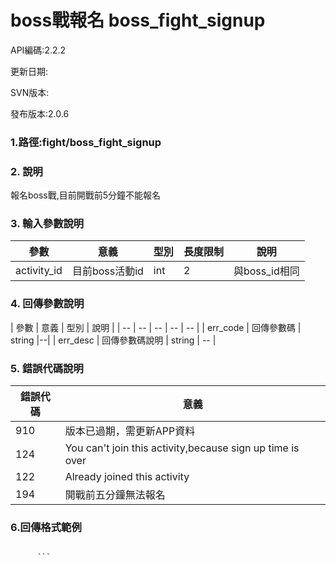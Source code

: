 # boss戰報名 boss_fight_signup


API編碼:2.2.2

更新日期:

SVN版本:

發布版本:2.0.6
### 1.路徑:fight/boss_fight_signup

### 2. 說明
報名boss戰,目前開戰前5分鐘不能報名
### 3. 輸入參數說明
| 參數 | 意義 | 型別 |長度限制| 說明 |
| -- | -- | -- | -- | -- |
|activity_id|目前boss活動id|int|2|與boss_id相同|


### 4. 回傳參數說明
| 參數 | 意義 | 型別 | 說明 |
| -- | -- | -- | -- | -- |
| err_code | 回傳參數碼 | string |--|
| err_desc | 回傳參數碼說明 | string | -- |


### 5. 錯誤代碼說明
|錯誤代碼|意義|
|--|--|
|910|版本已過期，需更新APP資料|
|124|You can't join this activity,because sign up time is over|
|122|Already joined this activity|
|194|開戰前五分鐘無法報名|




### 6.回傳格式範例

```

      ```




